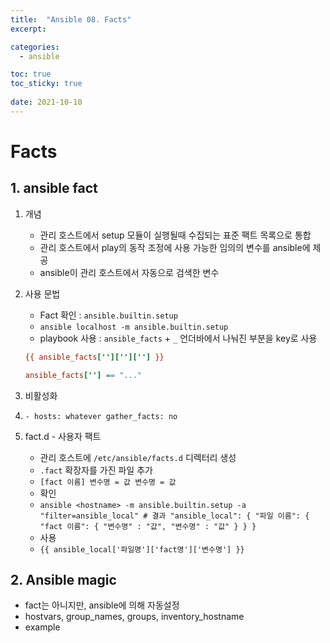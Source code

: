```yaml
---
title:  "Ansible 08. Facts"
excerpt:

categories:
  - ansible

toc: true
toc_sticky: true
 
date: 2021-10-10
---
```


# Facts

## 1\. ansible fact

1.  개념
    -   관리 호스트에서 setup 모듈이 실행될때 수집되는 표준 팩트 목록으로 통합
    -   관리 호스트에서 play의 동작 조정에 사용 가능한 임의의 변수를 ansible에 제공
    -   ansible이 관리 호스트에서 자동으로 검색한 변수
2.  사용 문법
    
    -   Fact 확인 : `ansible.builtin.setup`
    -   `ansible localhost -m ansible.builtin.setup`
    -   playbook 사용 : `ansible_facts` + `_` 언더바에서 나눠진 부분을 key로 사용
    
    ```ini
    {{ ansible_facts[''][''][''] }}
    
    ansible_facts[''] == "..."
    ```
    
3.  비활성화
4.  `- hosts: whatever gather_facts: no`
5.  fact.d - 사용자 팩트
    -   관리 호스트에 `/etc/ansible/facts.d` 디렉터리 생성
    -   `.fact` 확장자를 가진 파일 추가
    -   `[fact 이름] 변수명 = 값 변수명 = 값`
    -   확인
    -   `ansible <hostname> -m ansible.builtin.setup -a "filter=ansible_local" # 결과 "ansible_local": { "파일 이름": { "fact 이름": { "변수명" : "값", "변수명" : "값" } } }`
    -   사용
    -   `{{ ansible_local['파일명']['fact명']['변수명'] }}`

## 2\. Ansible magic

-   fact는 아니지만, ansible에 의해 자동설정
-   hostvars, group\_names, groups, inventory\_hostname
-   example